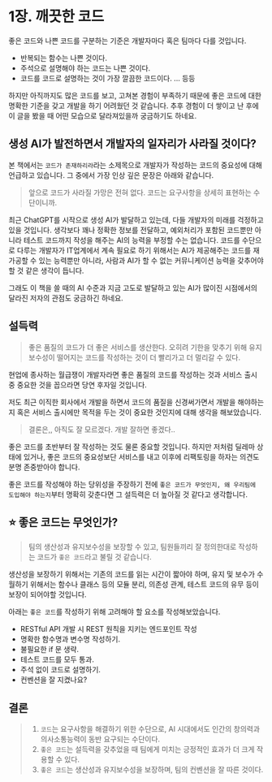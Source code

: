 # 1장. 깨끗한 코드

좋은 코드와 나쁜 코드를 구분하는 기준은 개발자마다 혹은 팀마다 다를 것입니다.

- 반복되는 함수는 나쁜 것이다.
- 주석으로 설명해야 하는 코드는 나쁜 것이다.
- 코드를 코드로 설명하는 것이 가장 깔끔한 코드이다. ... 등등

하지만 아직까지도 많은 코드를 보고, 고쳐본 경험이 부족하기 때문에 좋은 코드에 대한 명확한 기준을 갖고 개발을 하기 어려웠던 것 같습니다. 추후 경험이 더 쌓이고 난 후에 이 글을 봤을 때 어떤 모습으로 달라져있을까 궁금하기도 하네요.

## 생성 AI가 발전하면서 개발자의 일자리가 사라질 것이다?

본 책에서는 `코드가 존재하리라`라는 소제목으로 개발자가 작성하는 코드의 중요성에 대해 언급하고 있습니다. 그 중에서 가장 인상 깊은 문장은 아래와 같습니다.

> 앞으로 코드가 사라질 가망은 전혀 없다. 코드는 요구사항을 상세히 표현하는 수단이니까.

최근 ChatGPT를 시작으로 생성 AI가 발달하고 있는데, 다들 개발자의 미래를 걱정하고 있을 것입니다. 생각보다 꽤나 정확한 정보를 전달하고, 예외처리가 포함된 코드뿐만 아니라 테스트 코드까지 작성을 해주는 AI의 능력을 부정할 수는 없습니다. 코드를 수단으로 다루는 개발자가 IT업계에서 계속 필요로 하기 위해서는 AI가 제공해주는 코드를 재가공할 수 있는 능력뿐만 아니라, 사람과 AI가 할 수 없는 커뮤니케이션 능력을 갖추어야 할 것 같은 생각이 듭니다.

그래도 이 책을 쓸 때의 AI 수준과 지금 고도로 발달하고 있는 AI가 많이진 시점에서의 달라진 저자의 관점도 궁금하긴 하네요.

## 설득력

> 좋은 품질의 코드가 더 좋은 서비스를 생산한다. 오히려 기한을 맞추기 위해 유지보수성이 떨어지는 코드를 작성하는 것이 더 빨리가고 더 멀리갈 수 있다.

현업에 종사하는 월급쟁이 개발자라면 좋은 품질의 코드를 작성하는 것과 서비스 출시 중 중요한 것을 꼽으라면 당연 후자일 것입니다.

저도 최근 이직한 회사에서 개발을 하면서 코드의 품질을 신경써가면서 개발을 해야하는지 혹은 서비스 출시에만 목적을 두는 것이 중요한 것인지에 대해 생각을 해보았습니다.

> 결론은,, 아직도 잘 모르겠다. 개발 잘하면 좋겠다..

좋은 코드를 초반부터 잘 작성하는 것도 물론 중요할 것입니다. 하지만 저처럼 딜레마 상태에 있거나, 좋은 코드의 중요성보단 서비스를 내고 이후에 리팩토링을 하자는 의견도 분명 존중받아야 합니다.

좋은 코드를 작성해야 하는 당위성을 주장하기 전에 `좋은 코드가 무엇인지, 왜 우리팀에 도입해야 하는지`부터 명확히 갖춘다면 그 설득력은 더 높아질 것 같다고 생각합니다.

## ⭐️ 좋은 코드는 무엇인가?

> 팀의 생산성과 유지보수성을 보장할 수 있고, 팀원들끼리 잘 정의한대로 작성하는 코드가 `좋은 코드`라고 불릴 것 같습니다.

생산성을 보장하기 위해서는 기존의 코드를 읽는 시간이 짧아야 하며, 유지 및 보수가 수월하기 위해서는 함수나 클래스 등의 모듈 분리, 의존성 관계, 테스트 코드의 유무 등이 보장이 되어야할 것입니다.

아래는 `좋은 코드`를 작성하기 위해 고려해야 할 요소를 작성해보았습니다.

- RESTful API 개발 시 REST 원칙을 지키는 엔드포인트 작성
- 명확한 함수명과 변수명 작성하기.
- 불필요한 if 문 생략.
- 테스트 코드를 모두 통과.
- 주석 없이 코드로 설명하기.
- 컨벤션을 잘 지켰나요?

## 결론

> 1. `코드`는 요구사항을 해결하기 위한 수단으로, AI 시대에서도 인간의 창의력과 의사소통능력이 동반 요구되는 수단이다.
> 2. `좋은 코드`는 설득력을 갖추었을 때 팀에게 미치는 긍정적인 효과가 더 크게 작용할 수 있다.
> 3. `좋은 코드`는 생산성과 유지보수성을 보장하며, 팀의 컨벤션을 잘 따른 것이다.
